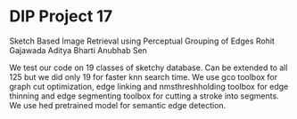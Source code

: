 # DIP Project 17
Sketch Based Image Retrieval using Perceptual Grouping of Edges
Rohit Gajawada
Aditya Bharti
Anubhab Sen

We test our code on 19 classes of sketchy database. Can be extended to all 125 but we did only 19 for faster knn search time.
We use gco toolbox for graph cut optimization, edge linking and nmsthreshholding toolbox for edge thinning and edge segmenting toolbox for cutting a stroke into segments.
We use hed pretrained model for semantic edge detection.

